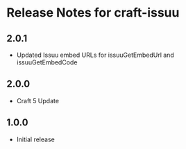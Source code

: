 # Release Notes for craft-issuu

## 2.0.1
- Updated Issuu embed URLs for issuuGetEmbedUrl and issuuGetEmbedCode

## 2.0.0
- Craft 5 Update

## 1.0.0
- Initial release